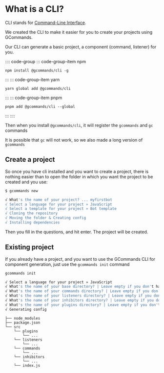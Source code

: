 # What is a CLI?

CLI stands for [Command-Line Interface](https://en.wikipedia.org/wiki/Command-line_interface).

We created the CLI to make it easier for you to create your projects using GCommands.

Our CLI can generate a basic project, a component (command, listener) for you.

:::: code-group
::: code-group-item npm

```sh:no-line-numbers
npm install @gcommands/cli -g
```

:::
::: code-group-item yarn

```sh:no-line-numbers
yarn global add @gcommands/cli
```

:::
::: code-group-item pnpm

```sh:no-line-numbers
pnpm add @gcommands/cli --global
```

:::
::::

Then when you install `@gcommands/cli`, it will register the `gcommands` and `gc` commands

It is possible that `gc` will not work, so we also made a long version of `gcommands`

## Create a project

So once you have cli installed and you want to create a project, there is nothing easier than to open the folder in which you want the project to be created and you use:
```bash
$ gcommands new

√ What's the name of your project? ... myfirstbot
√ Select a language for your project » JavaScript
√ Select a template for your project » Bot template
√ Cloning the repository
√ Moving the folder & Creating config
√ Installing dependencies
```

Then you fill in the questions, and hit enter. The project will be created.

## Existing project

If you already have a project, and you want to use the GCommands CLI for component generation, just use the `gcommands init` command
```bash
gcommands init

√ Select a language for your project » JavaScript
√ What's the name of your base directory? | Leave empty if you don't have ... src
√ What's the name of your commands directory? | Leave empty if you don't have ... commands
√ What's the name of your listeners directory? | Leave empty if you don't have ... listeners
√ What's the name of your inhibitors directory? | Leave empty if you don't have ... inhibitors
√ What's the name of your plugins directory? | Leave empty if you don't have ... plugins
√ Generating config
```

```
├── node_modules
├── package.json
└── src
    └── plugins
        └── ...
    └── listeners
        └── ...
    └── commands
        └── ...
    └── inhibitors
        └── ...
    └── index.js
```
